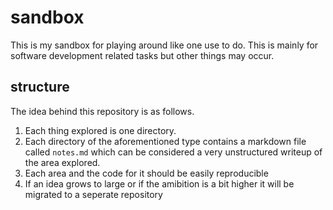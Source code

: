 # sandbox
This is my sandbox for playing around like one use to do. This is mainly for software development related tasks but other things may occur. 
## structure
The idea behind this repository is as follows. 
1. Each thing explored is one directory.
2. Each directory of the aforementioned type contains a markdown file called `notes.md` which can be considered a very unstructured writeup of the area explored.
3. Each area and the code for it should be easily reproducible
4. If an idea grows to large or if the amibition is a bit higher it will be migrated to a seperate repository
